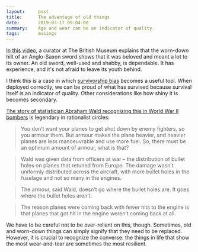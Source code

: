 ```yaml
---
layout:     post
title:      The advantage of old things
date:       2019-03-17 09:04:00
summary:    Age and wear can be an indicator of quality.
tags:       musings
---
```


[In this video](https://youtu.be/uIFpeBwfvbc), a curator at The British Museum explains that the worn-down hilt of an Anglo-Saxon sword shows that it was beloved and meant a lot to its owner. An old sword, well-used and shabby, is dependable. It has experience, and it's not afraid to leave its youth behind.

I think this is a case in which [survivorship bias](https://www.wikiwand.com/en/Survivorship_bias) becomes a useful tool. When deployed correctly, we can be proud of what has survived because survival itself is an indicator of quality. Other considerations like how shiny it is becomes secondary.

[The story of statistician Abraham Wald recognizing this in World War II bombers](https://www.rigb.org/blog/2014/june/how-not-to-be-wrong) is legendary in rationalist circles:

> You don’t want your planes to get shot down by enemy fighters, so you armour them. But armour makes the plane heavier, and heavier planes are less manoeuvrable and use more fuel. So, there must be an optimum amount of armour, what is that?

> Wald was given data from officers at war – the distribution of bullet holes on planes that retuned from Europe. The damage wasn’t uniformly distributed across the aircraft, with more bullet holes in the fuselage and not so many in the engines.

> The armour, said Wald, doesn’t go where the bullet holes are. It goes where the bullet holes aren’t.

> The reason planes were coming back with fewer hits to the engine is that planes that got hit in the engine weren’t coming back at all.

We have to be careful not to be over-reliant on this, though. Sometimes, old and worn-down things can simply signify that they need to be replaced. However, it is crucial to recognize the converse: the things in life that show the most wear-and-tear are sometimes the most resilient.